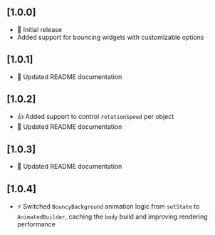 ## [1.0.0]
- 🎉 Initial release
- Added support for bouncing widgets with customizable options

## [1.0.1]
- 📝 Updated README documentation

## [1.0.2]
- 👍 Added support to control `rotationSpeed` per object
- 📝 Updated README documentation

## [1.0.3]
- 📝 Updated README documentation

## [1.0.4]
- ⚡️ Switched `BouncyBackground` animation logic from `setState` to `AnimatedBuilder`, caching the `body` build and improving rendering performance  
